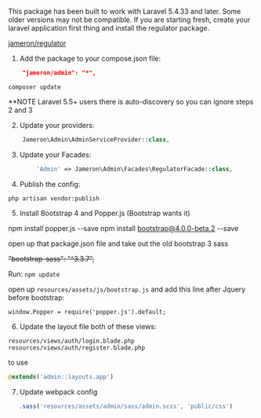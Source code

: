 This package has been built to work with Laravel 5.4.33 and later. Some older versions may not be compatible. If you are starting fresh, create your laravel application first thing and install the regulator package. 

[jameron/regulator](https://github.com/jameron/regulator)

1) Add the package to your compose.json file:

```json
    "jameron/admin": "*",
```

```
composer update
```

**NOTE  Laravel 5.5+ users there is auto-discovery so you can ignore steps 2 and 3

2) Update your providers:

```php
    Jameron\Admin\AdminServiceProvider::class,
```

3) Update your Facades:

```php
        'Admin' => Jameron\Admin\Facades\RegulatorFacade::class,
```

4) Publish the config:

```
php artisan vendor:publish
```

5) Install Bootstrap 4 and Popper.js (Bootstrap wants it)

npm install popper.js --save
npm install bootstrap@4.0.0-beta.2 --save

open up that package.json file and take out the old bootstrap 3 sass

<del>"bootstrap-sass": "^3.3.7",</del>

Run: ```npm update```


open up `resources/assets/js/bootstrap.js` and add this line after Jquery before bootstrap:

```window.Popper = require('popper.js').default;```


6) Update the layout file both of these views: 

```
resources/views/auth/login.blade.php
resources/views/auth/register.blade.php

```

to use 

```php
@extends('admin::layouts.app')
```

7) Update webpack config

```javascript
   .sass('resources/assets/admin/sass/admin.scss', 'public/css')
```
